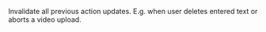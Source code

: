 Invalidate all previous action updates. E.g. when user deletes entered text or aborts a video upload.